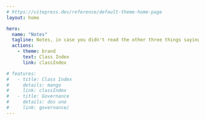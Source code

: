 ```yaml
---
# https://vitepress.dev/reference/default-theme-home-page
layout: home

hero:
  name: "Notes"
  tagline: Notes, in case you didn't read the other three things saying Notes
  actions:
    - theme: brand
      text: Class Index
      link: classIndex

# features:
#   - title: Class Index
#     details: mango
#     link: classIndex
#   - title: Governance
#     details: dos uno
#     link: governance/
---
```

